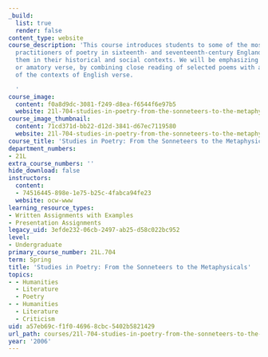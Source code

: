 ```yaml
---
_build:
  list: true
  render: false
content_type: website
course_description: 'This course introduces students to some of the most important
  practitioners of poetry in sixteenth- and seventeenth-century England, locating
  them in their historical and social contexts. We will be emphasizing love poetry
  or amatory verse, by combining close reading of selected poems with an investigation
  of the contexts of English verse.

  '
course_image:
  content: f0a8d9dc-3081-f249-d8ea-f6544f6e97b5
  website: 21l-704-studies-in-poetry-from-the-sonneteers-to-the-metaphysicals-spring-2006
course_image_thumbnail:
  content: 71cd371d-bb22-d12d-3841-d67ec7119580
  website: 21l-704-studies-in-poetry-from-the-sonneteers-to-the-metaphysicals-spring-2006
course_title: 'Studies in Poetry: From the Sonneteers to the Metaphysicals'
department_numbers:
- 21L
extra_course_numbers: ''
hide_download: false
instructors:
  content:
  - 74516445-898e-1e75-b25c-4fabca94fe23
  website: ocw-www
learning_resource_types:
- Written Assignments with Examples
- Presentation Assignments
legacy_uid: 3efde232-06cb-2497-ab25-d58c022bc952
level:
- Undergraduate
primary_course_number: 21L.704
term: Spring
title: 'Studies in Poetry: From the Sonneteers to the Metaphysicals'
topics:
- - Humanities
  - Literature
  - Poetry
- - Humanities
  - Literature
  - Criticism
uid: a57eb69c-f1f0-4696-8cbc-5402b5821429
url_path: courses/21l-704-studies-in-poetry-from-the-sonneteers-to-the-metaphysicals-spring-2006
year: '2006'
---
```

